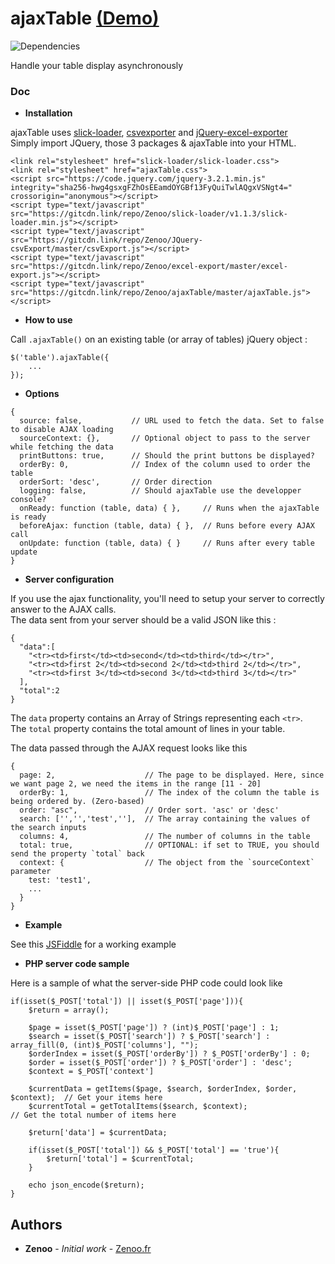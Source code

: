 # ajaxTable [(Demo)](https://jsfiddle.net/Zenoo0/g4goby5m/)

![Dependencies](https://david-dm.org/Zenoo/ajaxTable.svg)

Handle your table display asynchronously

### Doc

* **Installation**

ajaxTable uses [slick-loader](https://www.npmjs.com/package/slick-loader), [csvexporter](https://www.npmjs.com/package/csvexporter) and [jQuery-excel-exporter](https://www.npmjs.com/package/jquery-excel-exporter)  
Simply import JQuery, those 3 packages & ajaxTable into your HTML.
```
<link rel="stylesheet" href="slick-loader/slick-loader.css">
<link rel="stylesheet" href="ajaxTable.css">
<script src="https://code.jquery.com/jquery-3.2.1.min.js" integrity="sha256-hwg4gsxgFZhOsEEamdOYGBf13FyQuiTwlAQgxVSNgt4=" crossorigin="anonymous"></script>
<script type="text/javascript" src="https://gitcdn.link/repo/Zenoo/slick-loader/v1.1.3/slick-loader.min.js"></script>
<script type="text/javascript" src="https://gitcdn.link/repo/Zenoo/JQuery-csvExport/master/csvExport.js"></script>
<script type="text/javascript" src="https://gitcdn.link/repo/Zenoo/excel-export/master/excel-export.js"></script>
<script type="text/javascript" src="https://gitcdn.link/repo/Zenoo/ajaxTable/master/ajaxTable.js"></script>
```
* **How to use**

Call `.ajaxTable()` on an existing table (or array of tables) jQuery object :
```
$('table').ajaxTable({
    ...
});
```
* **Options**

```
{
  source: false,           // URL used to fetch the data. Set to false to disable AJAX loading
  sourceContext: {},       // Optional object to pass to the server while fetching the data
  printButtons: true,      // Should the print buttons be displayed?
  orderBy: 0,              // Index of the column used to order the table
  orderSort: 'desc',       // Order direction
  logging: false,          // Should ajaxTable use the developper console?
  onReady: function (table, data) { },     // Runs when the ajaxTable is ready
  beforeAjax: function (table, data) { },  // Runs before every AJAX call
  onUpdate: function (table, data) { }     // Runs after every table update
}
```

* **Server configuration**

If you use the ajax functionality, you'll need to setup your server to correctly answer to the AJAX calls.  
The data sent from your server should be a valid JSON like this :
```
{
  "data":[
    "<tr><td>first</td><td>second</td><td>third</td></tr>",
    "<tr><td>first 2</td><td>second 2</td><td>third 2</td></tr>",
    "<tr><td>first 3</td><td>second 3</td><td>third 3</td></tr>"
  ],
  "total":2
}
```

The `data` property contains an Array of Strings representing each `<tr>`.  
The `total` property contains the total amount of lines in your table.

The data passed through the AJAX request looks like this
```
{
  page: 2,                    // The page to be displayed. Here, since we want page 2, we need the items in the range [11 - 20]
  orderBy: 1,                 // The index of the column the table is being ordered by. (Zero-based)
  order: "asc",               // Order sort. 'asc' or 'desc'
  search: ['','','test',''],  // The array containing the values of the search inputs
  columns: 4,                 // The number of columns in the table
  total: true,                // OPTIONAL: if set to TRUE, you should send the property `total` back
  context: {                  // The object from the `sourceContext` parameter
    test: 'test1',
    ...
  }
}
```

* **Example**

See this [JSFiddle](https://jsfiddle.net/Zenoo0/g4goby5m/) for a working example


* **PHP server code sample**

Here is a sample of what the server-side PHP code could look like
```
if(isset($_POST['total']) || isset($_POST['page'])){
    $return = array();

    $page = isset($_POST['page']) ? (int)$_POST['page'] : 1;
    $search = isset($_POST['search']) ? $_POST['search'] : array_fill(0, (int)$_POST['columns'], "");
    $orderIndex = isset($_POST['orderBy']) ? $_POST['orderBy'] : 0;
    $order = isset($_POST['order']) ? $_POST['order'] : 'desc';
    $context = $_POST['context']

    $currentData = getItems($page, $search, $orderIndex, $order, $context);  // Get your items here
    $currentTotal = getTotalItems($search, $context);                        // Get the total number of items here

    $return['data'] = $currentData;

    if(isset($_POST['total']) && $_POST['total'] == 'true'){
        $return['total'] = $currentTotal;
    }

    echo json_encode($return);
}
``` 

## Authors

* **Zenoo** - *Initial work* - [Zenoo.fr](http://zenoo.fr)
